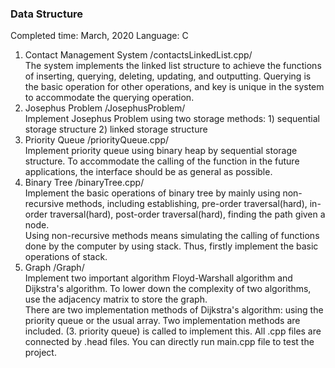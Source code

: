 ### Data Structure
Completed time: March, 2020
Language: C
  
1.  Contact Management System /contactsLinkedList.cpp/  
    The system implements the linked list structure to achieve the functions of inserting, querying, deleting, updating, and outputting.
    Querying is the basic operation for other operations, and key is unique in the system to accommodate the querying operation.
2.  Josephus Problem /JosephusProblem/  
    Implement Josephus Problem using two storage methods: 1) sequential storage structure 2) linked storage structure
3.  Priority Queue /priorityQueue.cpp/  
    Implement priority queue using binary heap by sequential storage structure.
    To accommodate the calling of the function in the future applications, the interface should be as general as possible.
4.  Binary Tree /binaryTree.cpp/  
    Implement the basic operations of binary tree by mainly using non-recursive methods, including establishing, pre-order traversal(hard), in-order 
    traversal(hard), post-order traversal(hard), finding the path given a node.  
    Using non-recursive methods means simulating the calling of functions done by the computer by using stack. Thus, firstly implement the basic operations of
    stack.
5.  Graph /Graph/  
    Implement two important algorithm Floyd-Warshall algorithm and Dijkstra's algorithm. To lower down the complexity of two algorithms, use the adjacency matrix to
    store the graph.  
    There are two implementation methods of Dijkstra's algorithm: using the priority queue or the usual array. Two implementation methods are
    included. (3. priority queue) is called to implement this.
    All .cpp files are connected by .head files. You can directly run main.cpp file to test the project.
